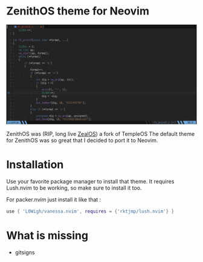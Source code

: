 # ZenithOS theme for Neovim

![ZenithOS](https://raw.githubusercontent.com/L0Wigh/zenith.nvim/master/zenith.nvim.jpg)

ZenithOS was (RIP, long live [ZealOS](https://github.com/Zeal-Operating-System/ZealOS)) a fork of TempleOS
The default theme for ZenithOS was so great that I decided to port it to Neovim.

# Installation

Use your favorite package manager to install that theme.
It requires Lush.nvim to be working, so make sure to install it too.


For packer.nvim just install it like that :

```lua
use { 'L0Wigh/vanessa.nvim', requires = {'rktjmp/lush.nvim'} }
```

# What is missing

- gitsigns
